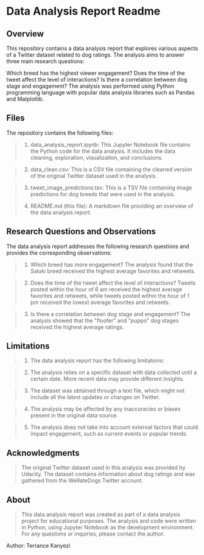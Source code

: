 # Data Analysis Report Readme
## Overview
This repository contains a data analysis report that explores various aspects of a Twitter dataset related to dog ratings. The analysis aims to answer three main research questions:

Which breed has the highest viewer engagement?
Does the time of the tweet affect the level of interactions?
Is there a correlation between dog stage and engagement?
The analysis was performed using Python programming language with popular data analysis libraries such as Pandas and Matplotlib.

## Files
The repository contains the following files:

> 1. data_analysis_report.ipynb: This Jupyter Notebook file contains the Python code for the data analysis. It includes the data cleaning, exploration, visualization, and conclusions.

> 2. data_clean.csv: This is a CSV file containing the cleaned version of the original Twitter dataset used in the analysis.

> 3. tweet_image_predictions.tsv: This is a TSV file containing image predictions for dog breeds that were used in the analysis.

> 4. README.md (this file): A markdown file providing an overview of the data analysis report.

## Research Questions and Observations
The data analysis report addresses the following research questions and provides the corresponding observations:

> 1. Which breed has more engagement? The analysis found that the Saluki breed received the highest average favorites and retweets.

> 2. Does the time of the tweet affect the level of interactions? Tweets posted within the hour of 6 am received the highest average favorites and retweets, while tweets posted within the hour of 1 pm received the lowest average favorites and retweets.

> 3. Is there a correlation between dog stage and engagement? The analysis showed that the "floofer" and "puppo" dog stages received the highest average ratings.

## Limitations
> 1. The data analysis report has the following limitations:

> 2. The analysis relies on a specific dataset with data collected until a certain date. More recent data may provide different insights.

> 3. The dataset was obtained through a text file, which might not include all the latest updates or changes on Twitter.

> 4. The analysis may be affected by any inaccuracies or biases present in the original data source.

> 5. The analysis does not take into account external factors that could impact engagement, such as current events or popular trends.

## Acknowledgments
> The original Twitter dataset used in this analysis was provided by Udacity. The dataset contains information about dog ratings and was gathered from the WeRateDogs Twitter account.

## About
> This data analysis report was created as part of a data analysis project for educational purposes. The analysis and code were written in Python, using Jupyter Notebook as the development environment. For any questions or inquiries, please contact the author.

Author: Terrance Kanyezi
